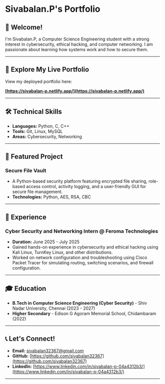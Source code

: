 # Sivabalan.P's Portfolio

## 👋 Welcome!

I'm Sivabalan.P, a Computer Science Engineering student with a strong interest in cybersecurity, ethical hacking, and computer networking. I am passionate about learning how systems work and how to secure them.

---

## 🚀 Explore My Live Portfolio

View my deployed portfolio here:

**[https://sivabalan-p.netlify.app/](https://sivabalan-p.netlify.app/)**

---

## 🛠️ Technical Skills

* **Languages:** Python, C, C++
* **Tools:** Git, Linux, MySQL
* **Areas:** Cybersecurity, Networking

---

## 🌟 Featured Project

### Secure File Vault
* A Python-based security platform featuring encrypted file sharing, role-based access control, activity logging, and a user-friendly GUI for secure file management.
* **Technologies:** Python, AES, RSA, CBC


---

## 💼 Experience

### Cyber Security and Networking Intern @ Feroma Technologies
* **Duration:** June 2025 - July 2025
* Gained hands-on experience in cybersecurity and ethical hacking using Kali Linux, TurnKey Linux, and other distributions.
* Worked on network configuration and troubleshooting using Cisco Packet Tracer for simulating routing, switching scenarios, and firewall configuration.

---

## 🎓 Education

* **B.Tech in Computer Science Engineering (Cyber Security)** - Shiv Nadar University, Chennai (2023 - 2027)
* **Higher Secondary** - Edison G Agoram Memorial School, Chidambaram (2022)

---

## 📞 Let's Connect!

* **Email:** sivabalan32367@gmail.com
* **GitHub:** [https://github.com/sivabalan32367](https://github.com/sivabalan32367)
* **LinkedIn:** [https://www.linkedin.com/in/sivabalan-p-04a4312b3/](https://www.linkedin.com/in/sivabalan-p-04a4312b3/)

---
